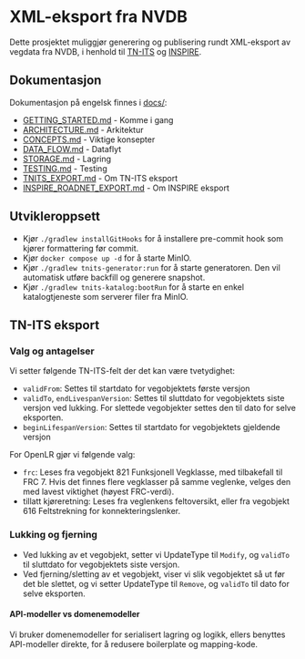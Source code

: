# XML-eksport fra NVDB

Dette prosjektet muliggjør generering og publisering rundt XML-eksport av vegdata fra NVDB, i henhold til [TN-ITS](https://tn-its.eu/standardisation/) og [INSPIRE](https://inspire.ec.europa.eu/).

## Dokumentasjon

Dokumentasjon på engelsk finnes i [docs/](docs/):

- [GETTING_STARTED.md](docs/GETTING_STARTED.md) - Komme i gang
- [ARCHITECTURE.md](docs/ARCHITECTURE.md) - Arkitektur
- [CONCEPTS.md](docs/CONCEPTS.md) - Viktige konsepter
- [DATA_FLOW.md](docs/DATA_FLOW.md) - Dataflyt
- [STORAGE.md](docs/STORAGE.md) - Lagring
- [TESTING.md](docs/TESTING.md) - Testing
- [TNITS_EXPORT.md](docs/TNITS_EXPORT.md) - Om TN-ITS eksport
- [INSPIRE_ROADNET_EXPORT.md](docs/INSPIRE_ROADNET_EXPORT.md) - Om INSPIRE eksport

## Utvikleroppsett

- Kjør `./gradlew installGitHooks` for å installere pre-commit hook som kjører formattering før commit.
- Kjør `docker compose up -d` for å starte MinIO.
- Kjør `./gradlew tnits-generator:run` for å starte generatoren. Den vil automatisk utføre backfill og generere snapshot.
- Kjør `./gradlew tnits-katalog:bootRun` for å starte en enkel katalogtjeneste som serverer filer fra MinIO.

## TN-ITS eksport

### Valg og antagelser

Vi setter følgende TN-ITS-felt der det kan være tvetydighet:

- `validFrom`: Settes til startdato for vegobjektets første versjon
- `validTo`, `endLivespanVersion`: Settes til sluttdato for vegobjektets siste versjon ved lukking. For slettede vegobjekter settes den til dato for selve eksporten.
- `beginLifespanVersion`: Settes til startdato for vegobjektets gjeldende versjon

For OpenLR gjør vi følgende valg:

- `frc`: Leses fra vegobjekt 821 Funksjonell Vegklasse, med tilbakefall til FRC 7. Hvis det finnes flere vegklasser på samme veglenke, velges den med lavest viktighet (høyest FRC-verdi).
- tillatt kjøreretning: Leses fra veglenkens feltoversikt, eller fra vegobjekt 616 Feltstrekning for konnekteringslenker.

### Lukking og fjerning

- Ved lukking av et vegobjekt, setter vi UpdateType til `Modify`, og `validTo` til sluttdato for vegobjektets siste versjon.
- Ved fjerning/sletting av et vegobjekt, viser vi slik vegobjektet så ut før det ble slettet, og vi setter UpdateType til `Remove`, og `validTo` til dato for selve eksporten.

#### API-modeller vs domenemodeller

Vi bruker domenemodeller for serialisert lagring og logikk, ellers benyttes API-modeller direkte, for å redusere boilerplate og mapping-kode.
